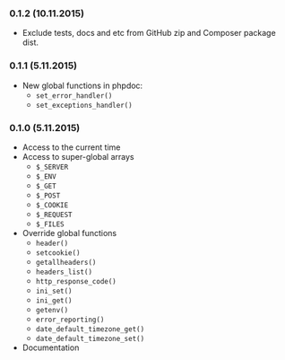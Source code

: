 ### 0.1.2 (10.11.2015)

* Exclude tests, docs and etc from GitHub zip and Composer package dist.

### 0.1.1 (5.11.2015)

* New global functions in phpdoc:
    * `set_error_handler()`
    * `set_exceptions_handler()`

### 0.1.0 (5.11.2015)

* Access to the current time
* Access to super-global arrays
    * `$_SERVER`
    * `$_ENV`
    * `$_GET`
    * `$_POST`
    * `$_COOKIE`
    * `$_REQUEST`
    * `$_FILES`
* Override global functions
    * `header()`
    * `setcookie()`
    * `getallheaders()`
    * `headers_list()`
    * `http_response_code()`
    * `ini_set()`
    * `ini_get()`
    * `getenv()`
    * `error_reporting()`
    * `date_default_timezone_get()`
    * `date_default_timezone_set()`
* Documentation
